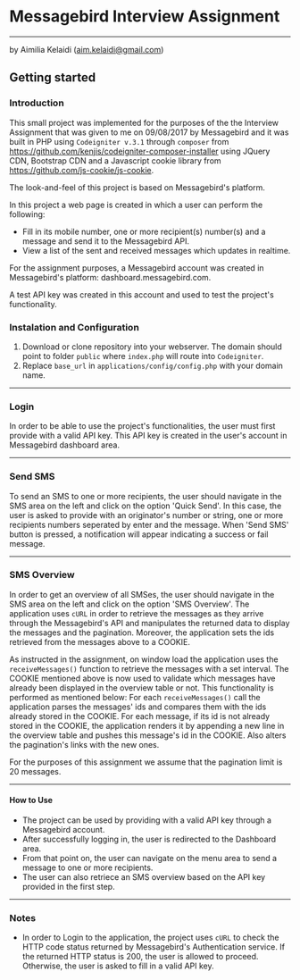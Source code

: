 # Messagebird Interview Assignment
---

by Aimilia Kelaidi (aim.kelaidi@gmail.com)

## Getting started

### Introduction
This small project was implemented for the purposes of the the Interview Assignment that was given to me on 09/08/2017 by Messagebird and
it was built in PHP using `Codeigniter v.3.1` through `composer` from https://github.com/kenjis/codeigniter-composer-installer using JQuery CDN, Bootstrap CDN
and a Javascript cookie library from https://github.com/js-cookie/js-cookie.


The look-and-feel of this project is based on Messagebird's platform.

In this project a web page is created in which a user can perform the following:
* Fill in its mobile number, one or more recipient(s) number(s) and a message and send it to the Messagebird API.
* View a list of the sent and received messages which updates in realtime. 

For the assignment purposes, a Messagebird account was created in Messagebird's platform: dashboard.messagebird.com.

A test API key was created in this account and used to test the project's functionality.

### Instalation and Configuration

1. Download or clone repository into your webserver. The domain should point to folder `public` where `index.php` will route into `Codeigniter`.
2. Replace `base_url` in `applications/config/config.php` with your domain name.

---

### Login
In order to be able to use the project's functionalities, the user must first provide with a valid API key.
This API key is created in the user's account in Messagebird dashboard area.

---

### Send SMS
To send an SMS to one or more recipients, the user should navigate in the SMS area on the left and click on the option 'Quick Send'.
In this case, the user is asked to provide with an originator's number or string, one or more recipients numbers seperated by enter and the message.
When 'Send SMS' button is pressed, a notification will appear indicating a success or fail message.

---

### SMS Overview
In order to get an overview of all SMSes, the user should navigate in the SMS area on the left and click on the option 'SMS Overview'.
The application uses `cURL` in order to retrieve the messages as they arrive through the Messagebird's API and manipulates the returned data
to display the messages and the pagination. 
Moreover, the application sets the ids retrieved from the messages above to a COOKIE. 

As instructed in the assignment, on window load the application uses the `receiveMessages()` function to retrieve the messages with a set interval.
The COOKIE mentioned above is now used to validate which messages have already been displayed in the overview table or not.
This functionality is performed as mentioned below:
For each `receiveMessages()` call the application parses the messages' ids and compares them with the ids already stored in the COOKIE.
For each message, if its id is not already stored in the COOKIE, the application renders it by appending a new line in the overview table 
and pushes this message's id in the COOKIE.
Also alters the pagination's links with the new ones. 

For the purposes of this assignment we assume that the pagination limit is 20 messages.

---

#### How to Use 
* The project can be used by providing with a valid API key through a Messagebird account.
* After successfully logging in, the user is redirected to the Dashboard area.
* From that point on, the user can navigate on the menu area to send a message to one or more recipients.
* The user can also retriece an SMS overview based on the API key provided in the first step.

---

### Notes
* In order to Login to the application, the project uses `cURL` to check the HTTP code status returned by Messagebird's Authentication service. 
If the returned HTTP status is 200, the user is allowed to proceed.
Otherwise, the user is asked to fill in a valid API key.
